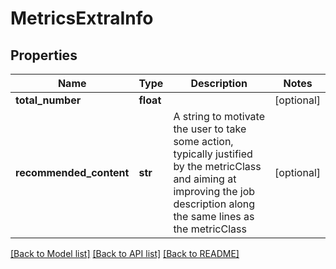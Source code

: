 # MetricsExtraInfo

## Properties
Name | Type | Description | Notes
------------ | ------------- | ------------- | -------------
**total_number** | **float** |  | [optional] 
**recommended_content** | **str** | A string to motivate the user to take some action, typically justified by the metricClass and aiming at improving the job description along the same lines as the metricClass | [optional] 

[[Back to Model list]](../README.md#documentation-for-models) [[Back to API list]](../README.md#documentation-for-api-endpoints) [[Back to README]](../README.md)


